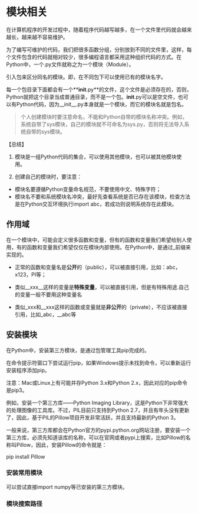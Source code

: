 # 模块相关

在计算机程序的开发过程中，随着程序代码越写越多，在一个文件里代码就会越来越长，越来越不容易维护。

为了编写可维护的代码，我们把很多函数分组，分别放到不同的文件里，这样，每个文件包含的代码就相对较少，很多编程语言都采用这种组织代码的方式。在Python中，一个.py文件就称之为一个模块（Module）。


引入包来区分同名的模块。即，在不同包下可以使用已有的模块名字。

每一个包目录下面都会有一个**__init__.py**的文件，这个文件是必须存在的，否则，Python就把这个目录当成普通目录，而不是一个包。__init__.py可以是空文件，也可以有Python代码，因为__init__.py本身就是一个模块，而它的模块名就是包名。

>个人创建模块时要注意命名，不能和Python自带的模块名称冲突。例如，系统自带了sys模块，自己的模块就不可命名为sys.py，否则将无法导入系统自带的sys模块。

【总结】
1. 模块是一组Python代码的集合，可以使用其他模块，也可以被其他模块使用。

2. 创建自己的模块时，要注意：

- 模块名要遵循Python变量命名规范，不要使用中文、特殊字符；
- 模块名不要和系统模块名冲突，最好先查看系统是否已存在该模块，检查方法是在Python交互环境执行import abc，若成功则说明系统存在此模块。

## 作用域

在一个模块中，可能会定义很多函数和变量，但有的函数和变量我们希望给别人使用，有的函数和变量我们希望仅仅在模块内部使用。在Python中，是通过_前缀来实现的。

- 正常的函数和变量名是**公开**的（public），可以被直接引用，比如：abc，x123，PI等；

- 类似__xxx__这样的变量是**特殊变量**，可以被直接引用，但是有特殊用途.自己的变量一般不要用这种变量名

- 类似_xxx和__xxx这样的函数或变量就是**非公开**的（private），不应该被直接引用，比如_abc，__abc等

## 安装模块

在Python中，安装第三方模块，是通过包管理工具pip完成的。

在命令提示符窗口下尝试运行pip，如果Windows提示未找到命令，可以重新运行安装程序添加pip。

注意：Mac或Linux上有可能并存Python 3.x和Python 2.x，因此对应的pip命令是pip3。

例如，安装一个第三方库——Python Imaging Library，这是Python下非常强大的处理图像的工具库。不过，PIL目前只支持到Python 2.7，并且有年头没有更新了，因此，基于PIL的Pillow项目开发非常活跃，并且支持最新的Python 3。

一般来说，第三方库都会在Python官方的pypi.python.org网站注册，要安装一个第三方库，必须先知道该库的名称，可以在官网或者pypi上搜索，比如Pillow的名称叫Pillow，因此，安装Pillow的命令就是：

pip install Pillow

### 安装常用模块

可以尝试直接import numpy等已安装的第三方模块。

### 模块搜索路径
